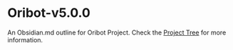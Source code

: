 # Oribot-v5.0.0

An Obsidian.md outline for Oribot Project. Check the [Project Tree](Oribot%20v5.0.0%20-%20Tree) for more information.